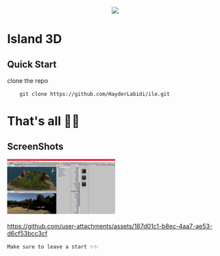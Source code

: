 <p align="center"><a href="https://androidstudio.com" target="_blank"><img src="https://upload.wikimedia.org/wikipedia/commons/c/c4/Unity_2021.svg" width="400"></a></p>

# Island 3D

## Quick Start 
clone the repo
```
    git clone https://github.com/HayderLabidi/ile.git
```


# That's all 🎊🎉 

## ScreenShots
<img src="3d/Unity 2017.4.40f1 Personal (64bit) - همث.unity - ile - PC, Mac & Linux Standalone _DX11_ 12_9_2024 10_03_31 PM.png" width="50%" /><br /> <br />
https://github.com/user-attachments/assets/187d01c1-b8ec-4aa7-ae53-d6cf53bcc3cf



```
Make sure to leave a start ✨✨
```

